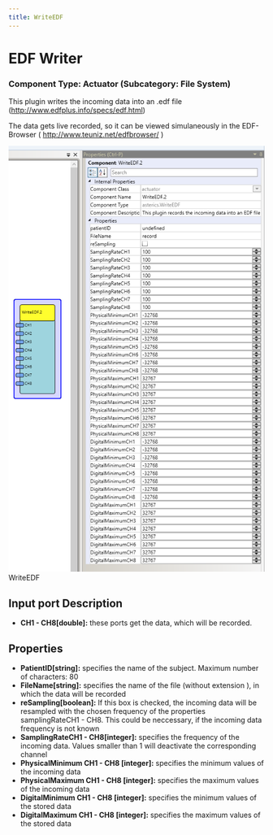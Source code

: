 ```yaml
---
title: WriteEDF
---
```


# EDF Writer

### Component Type: Actuator (Subcategory: File System)

This plugin writes the incoming data into an .edf file (http://www.edfplus.info/specs/edf.html)

The data gets live recorded, so it can be viewed simulaneously in the EDF-Browser ( http://www.teuniz.net/edfbrowser/ )

![Screenshot: WriteEDF plugin](./img/WriteEDF.png "Screenshot: WriteEDF plugin")  
WriteEDF

## Input port Description

- **CH1 - CH8\[double\]:** these ports get the data, which will be recorded.

## Properties

- **PatientID\[string\]:** specifies the name of the subject. Maximum number of characters: 80
- **FileName\[string\]:** specifies the name of the file (without extension ), in which the data will be recorded
- **reSampling\[boolean\]:** If this box is checked, the incoming data will be resampled with the chosen frequency of the properties samplingRateCH1 - CH8. This could be neccessary, if the incoming data frequency is not known
- **SamplingRateCH1 - CH8\[integer\]:** specifies the frequency of the incoming data. Values smaller than 1 will deactivate the corresponding channel
- **PhysicalMinimum CH1 - CH8 \[integer\]:** specifies the minimum values of the incoming data
- **PhysicalMaximum CH1 - CH8 \[integer\]:** specifies the maximum values of the incoming data
- **DigitalMinimum CH1 - CH8 \[integer\]:** specifies the minimum values of the stored data
- **DigitalMaximum CH1 - CH8 \[integer\]:** specifies the maximum values of the stored data
